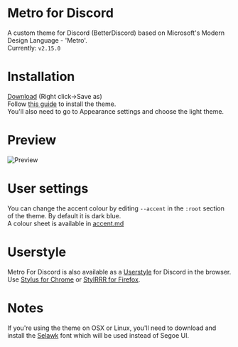 # Metro for Discord
A custom theme for Discord (BetterDiscord) based on Microsoft's Modern Design Language - 'Metro'.  
Currently: `v2.15.0`  

# Installation
[Download](https://raw.githubusercontent.com/TakosThings/Metro-for-Discord/master/Metro_for_Discord.theme.css) (Right click->Save as)  
Follow [this guide](https://i.imgur.com/lczPQxW.png) to install the theme.  
You'll also need to go to Appearance settings and choose the light theme.

# Preview
![Preview](https://i.imgur.com/nLlFA4H.png)

# User settings
You can change the accent colour by editing `--accent` in the `:root` section of the theme. By default it is dark blue.  
A colour sheet is available in [accent.md](https://github.com/TakosThings/Metro-for-Discord/blob/master/accent.md)  

# Userstyle
Metro For Discord is also available as a [Userstyle](https://userstyles.org/styles/136340/metro-for-discord) for Discord in the browser. Use [Stylus for Chrome](https://chrome.google.com/webstore/detail/clngdbkpkpeebahjckkjfobafhncgmne) or [StylRRR for Firefox](https://addons.mozilla.org/en-US/firefox/addon/stylrrr/).

# Notes
If you're using the theme on OSX or Linux, you'll need to download and install the [Selawk](https://github.com/winjs/winstrap/blob/master/src/fonts/selawk.ttf) font which will be used instead of Segoe UI.
